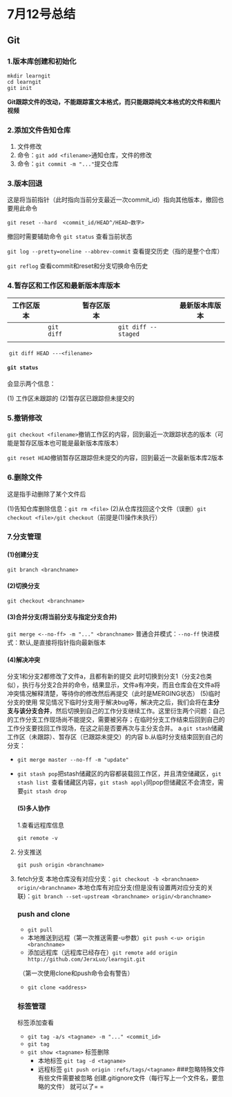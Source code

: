 # 7月12号总结

## Git

### 1.版本库创建和初始化

```nginx
mkdir learngit
cd learngit
git init

```

**Git跟踪文件的改动，不能跟踪富文本格式，而只能跟踪纯文本格式的文件和图片视频**

### 2.添加文件告知仓库

1. 文件修改
2. 命令：`git add <filename>`通知仓库，文件的修改
3. 命令：`git commit -m "..."`提交仓库

### 3.版本回退

这是将当前指针（此时指向当前分支最近一次commit_id）指向其他版本，撤回也要用此命令

`git reset --hard  <commit_id/HEAD^/HEAD~数字>`

撤回时需要辅助命令
`git status`
查看当前状态

`git log --pretty=oneline --abbrev-commit`
查看提交历史（指的是整个仓库）

`git reflog`
查看commit和reset和分支切换命令历史

### 4.暂存区和工作区和最新版本库版本

| 工作区版本 |            | 暂存区版本 |                     | 最新版本库版本 |
| ----- | ---------- | ----- | ------------------- | ------- |
|       | `git diff` |       | `git diff --staged` |         |
|       |            |       |                     |         |

​                                      `git diff HEAD ---<filename>`


#### `git status`

会显示两个信息：

(1) 工作区未跟踪的
(2)暂存区已跟踪但未提交的

### 5.撤销修改

`git checkout <filename>`撤销工作区的内容，回到最近一次跟踪状态的版本（可能是暂存区版本也可能是最新版本库版本）

`git reset HEAD`撤销暂存区跟踪但未提交的内容，回到最近一次最新版本库2版本

### 6.删除文件

这是指手动删除了某个文件后

(1)告知仓库删除信息：`git rm <file>`
(2)从仓库找回这个文件（误删）`git checkout <file>/git checkout`（前提是(1)操作未执行）

### 7.分支管理

#### (1)创建分支

`git branch <branchname>`

#### (2)切换分支

`git checkout <branchname>`

#### (3)合并分支(将当前分支与指定分支合并)

`git merge <--no-ff> -m "..." <branchname>`
普通合并模式：`--no-ff`
快进模式：默认,是直接将指针指向最新版本

#### **(4)解决冲突**

分支1和分支2都修改了文件a，且都有新的提交
此时切换到分支1（分支2也类似），执行与分支2合并的命令，结果显示，文件a有冲突，而且仓库会在文件a将冲突情况解释清楚，等待你的修改然后再提交（此时是MERGING状态）
(5)临时分支的使用
常见情况下临时分支用于解决bug等，解决完之后，我们会将在**主分支与该分支合并**，然后切换到自己的工作分支继续工作。这里衍生两个问题：自己的工作分支工作现场尚不能提交，需要被另存；在临时分支工作结束后回到自己的工作分支要找回工作现场，在这之前是否要再次与主分支合并。
a.`git stash`储藏工作区（未跟踪）、暂存区（已跟踪未提交）的内容
b.从临时分支结束回到自己的分支：

- `git merge master --no-ff -m "update"`

- `git stash pop`把stash储藏区的内容都装载回工作区，并且清空储藏区，`git stash list `查看储藏区内容，`git stash apply`同pop但储藏区不会清空，需要`git stash drop`

  #### (5)多人协作

  1.查看远程库信息

  ```
  git remote -v
  ```

2. 分支推送

   ```
   git push origin <branchname>
   ```

3. fetch分支
   本地仓库没有对应分支：`git checkout -b <branchnaem> origin/<branchname>`
   本地仓库有对应分支(但是没有设置两对应分支的关联)：`git branch --set-upstream <branchname> origin/<branchname> `

   ### push and clone

   - `git pull `
   - 本地推送到远程（第一次推送需要-u参数）`git push <-u> origin <branchname>`
   - 添加远程库（远程库已经存在）`git remote add origin http://github.com/JerxLuo/learngit.git`

   ​    （第一次使用clone和push命令会有警告）

   - `git clone <address>`

   ### 标签管理

   标签添加查看

   - `git tag -a/s <tagname> -m "..." <commit_id>`
   - `git tag `
   - `git show <tagname>`
     标签删除
     - 本地标签 	`git tag -d <tagname>`	
     - 远程标签 `git push origin :refs/tags/<tagname>`
   ###忽略特殊文件
   有些文件需要被忽略
   创建.gitignore文件（每行写上一个文件名，要忽略的文件）
   就可以了= =
